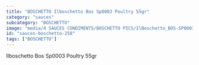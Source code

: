 ```yaml
---
title: "BOSCHETTO Ilboschetto Bos Sp0003 Poultry 55gr"
category: "sauces"
subcategory: "BOSCHETTO"
image: "media/4 SAUCES CONDIMENTS/BOSCHETTO PICS/IlBoschetto_BOS-SP0003 Poultry 55gr.png"
id: "sauces-boschetto-258"
tags: ["BOSCHETTO"]
---
```


Ilboschetto Bos Sp0003 Poultry 55gr
